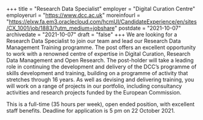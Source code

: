 +++
title = "Research Data Specialist"
employer = "Digital Curation Centre"
employerurl = "https://www.dcc.ac.uk"
moreinfourl = "https://elxw.fa.em3.oraclecloud.com/hcmUI/CandidateExperience/en/sites/CX_1001/job/1883/?utm_medium=jobshare"
postdate = "2021-10-07"
archivedate = "2021-10-07"
draft = "false"
+++
We are looking for a Research Data Specialist to join our team and lead our Research Data Management Training programme. The post offers an excellent opportunity to work with a renowned centre of expertise in Digital Curation, Research Data Management and Open Research. The post-holder will take a leading role in continuing the development and delivery of the DCC’s programme of skills development and training, building on a programme of activity that stretches through 16 years. As well as devising and delivering training, you will work on a range of projects in our portfolio, including consultancy activities and research projects funded by the European Commission.

This is a full-time (35 hours per week), open ended position, with excellent staff benefits. Deadline for application is 5 pm on 22 October 2021.